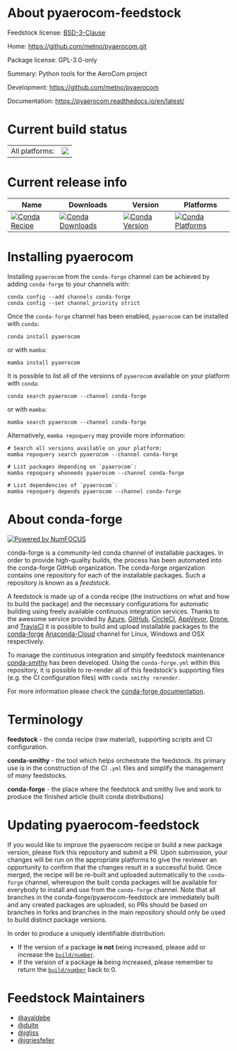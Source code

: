 About pyaerocom-feedstock
=========================

Feedstock license: [BSD-3-Clause](https://github.com/conda-forge/pyaerocom-feedstock/blob/main/LICENSE.txt)

Home: https://github.com/metno/pyaerocom.git

Package license: GPL-3.0-only

Summary: Python tools for the AeroCom project

Development: https://github.com/metno/pyaerocom

Documentation: https://pyaerocom.readthedocs.io/en/latest/

Current build status
====================


<table><tr><td>All platforms:</td>
    <td>
      <a href="https://dev.azure.com/conda-forge/feedstock-builds/_build/latest?definitionId=8083&branchName=main">
        <img src="https://dev.azure.com/conda-forge/feedstock-builds/_apis/build/status/pyaerocom-feedstock?branchName=main">
      </a>
    </td>
  </tr>
</table>

Current release info
====================

| Name | Downloads | Version | Platforms |
| --- | --- | --- | --- |
| [![Conda Recipe](https://img.shields.io/badge/recipe-pyaerocom-green.svg)](https://anaconda.org/conda-forge/pyaerocom) | [![Conda Downloads](https://img.shields.io/conda/dn/conda-forge/pyaerocom.svg)](https://anaconda.org/conda-forge/pyaerocom) | [![Conda Version](https://img.shields.io/conda/vn/conda-forge/pyaerocom.svg)](https://anaconda.org/conda-forge/pyaerocom) | [![Conda Platforms](https://img.shields.io/conda/pn/conda-forge/pyaerocom.svg)](https://anaconda.org/conda-forge/pyaerocom) |

Installing pyaerocom
====================

Installing `pyaerocom` from the `conda-forge` channel can be achieved by adding `conda-forge` to your channels with:

```
conda config --add channels conda-forge
conda config --set channel_priority strict
```

Once the `conda-forge` channel has been enabled, `pyaerocom` can be installed with `conda`:

```
conda install pyaerocom
```

or with `mamba`:

```
mamba install pyaerocom
```

It is possible to list all of the versions of `pyaerocom` available on your platform with `conda`:

```
conda search pyaerocom --channel conda-forge
```

or with `mamba`:

```
mamba search pyaerocom --channel conda-forge
```

Alternatively, `mamba repoquery` may provide more information:

```
# Search all versions available on your platform:
mamba repoquery search pyaerocom --channel conda-forge

# List packages depending on `pyaerocom`:
mamba repoquery whoneeds pyaerocom --channel conda-forge

# List dependencies of `pyaerocom`:
mamba repoquery depends pyaerocom --channel conda-forge
```


About conda-forge
=================

[![Powered by
NumFOCUS](https://img.shields.io/badge/powered%20by-NumFOCUS-orange.svg?style=flat&colorA=E1523D&colorB=007D8A)](https://numfocus.org)

conda-forge is a community-led conda channel of installable packages.
In order to provide high-quality builds, the process has been automated into the
conda-forge GitHub organization. The conda-forge organization contains one repository
for each of the installable packages. Such a repository is known as a *feedstock*.

A feedstock is made up of a conda recipe (the instructions on what and how to build
the package) and the necessary configurations for automatic building using freely
available continuous integration services. Thanks to the awesome service provided by
[Azure](https://azure.microsoft.com/en-us/services/devops/), [GitHub](https://github.com/),
[CircleCI](https://circleci.com/), [AppVeyor](https://www.appveyor.com/),
[Drone](https://cloud.drone.io/welcome), and [TravisCI](https://travis-ci.com/)
it is possible to build and upload installable packages to the
[conda-forge](https://anaconda.org/conda-forge) [Anaconda-Cloud](https://anaconda.org/)
channel for Linux, Windows and OSX respectively.

To manage the continuous integration and simplify feedstock maintenance
[conda-smithy](https://github.com/conda-forge/conda-smithy) has been developed.
Using the ``conda-forge.yml`` within this repository, it is possible to re-render all of
this feedstock's supporting files (e.g. the CI configuration files) with ``conda smithy rerender``.

For more information please check the [conda-forge documentation](https://conda-forge.org/docs/).

Terminology
===========

**feedstock** - the conda recipe (raw material), supporting scripts and CI configuration.

**conda-smithy** - the tool which helps orchestrate the feedstock.
                   Its primary use is in the construction of the CI ``.yml`` files
                   and simplify the management of *many* feedstocks.

**conda-forge** - the place where the feedstock and smithy live and work to
                  produce the finished article (built conda distributions)


Updating pyaerocom-feedstock
============================

If you would like to improve the pyaerocom recipe or build a new
package version, please fork this repository and submit a PR. Upon submission,
your changes will be run on the appropriate platforms to give the reviewer an
opportunity to confirm that the changes result in a successful build. Once
merged, the recipe will be re-built and uploaded automatically to the
`conda-forge` channel, whereupon the built conda packages will be available for
everybody to install and use from the `conda-forge` channel.
Note that all branches in the conda-forge/pyaerocom-feedstock are
immediately built and any created packages are uploaded, so PRs should be based
on branches in forks and branches in the main repository should only be used to
build distinct package versions.

In order to produce a uniquely identifiable distribution:
 * If the version of a package **is not** being increased, please add or increase
   the [``build/number``](https://docs.conda.io/projects/conda-build/en/latest/resources/define-metadata.html#build-number-and-string).
 * If the version of a package **is** being increased, please remember to return
   the [``build/number``](https://docs.conda.io/projects/conda-build/en/latest/resources/define-metadata.html#build-number-and-string)
   back to 0.

Feedstock Maintainers
=====================

* [@avaldebe](https://github.com/avaldebe/)
* [@dulte](https://github.com/dulte/)
* [@jgliss](https://github.com/jgliss/)
* [@jgriesfeller](https://github.com/jgriesfeller/)

